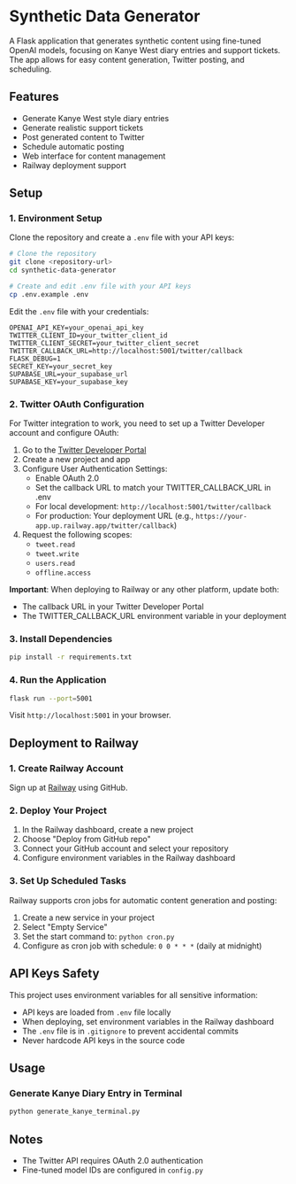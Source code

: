 # Synthetic Data Generator

A Flask application that generates synthetic content using fine-tuned OpenAI models, focusing on Kanye West diary entries and support tickets. The app allows for easy content generation, Twitter posting, and scheduling.

## Features

- Generate Kanye West style diary entries
- Generate realistic support tickets
- Post generated content to Twitter
- Schedule automatic posting
- Web interface for content management
- Railway deployment support

## Setup

### 1. Environment Setup

Clone the repository and create a `.env` file with your API keys:

```bash
# Clone the repository
git clone <repository-url>
cd synthetic-data-generator

# Create and edit .env file with your API keys
cp .env.example .env
```

Edit the `.env` file with your credentials:

```
OPENAI_API_KEY=your_openai_api_key
TWITTER_CLIENT_ID=your_twitter_client_id
TWITTER_CLIENT_SECRET=your_twitter_client_secret
TWITTER_CALLBACK_URL=http://localhost:5001/twitter/callback
FLASK_DEBUG=1
SECRET_KEY=your_secret_key
SUPABASE_URL=your_supabase_url
SUPABASE_KEY=your_supabase_key
```

### 2. Twitter OAuth Configuration

For Twitter integration to work, you need to set up a Twitter Developer account and configure OAuth:

1. Go to the [Twitter Developer Portal](https://developer.twitter.com/)
2. Create a new project and app
3. Configure User Authentication Settings:
   - Enable OAuth 2.0
   - Set the callback URL to match your TWITTER_CALLBACK_URL in .env
   - For local development: `http://localhost:5001/twitter/callback`
   - For production: Your deployment URL (e.g., `https://your-app.up.railway.app/twitter/callback`)
4. Request the following scopes:
   - `tweet.read`
   - `tweet.write` 
   - `users.read`
   - `offline.access`

**Important**: When deploying to Railway or any other platform, update both:
- The callback URL in your Twitter Developer Portal
- The TWITTER_CALLBACK_URL environment variable in your deployment

### 3. Install Dependencies

```bash
pip install -r requirements.txt
```

### 4. Run the Application

```bash
flask run --port=5001
```

Visit `http://localhost:5001` in your browser.

## Deployment to Railway

### 1. Create Railway Account

Sign up at [Railway](https://railway.app/) using GitHub.

### 2. Deploy Your Project

1. In the Railway dashboard, create a new project
2. Choose "Deploy from GitHub repo"
3. Connect your GitHub account and select your repository
4. Configure environment variables in the Railway dashboard

### 3. Set Up Scheduled Tasks

Railway supports cron jobs for automatic content generation and posting:

1. Create a new service in your project
2. Select "Empty Service"
3. Set the start command to: `python cron.py`
4. Configure as cron job with schedule: `0 0 * * *` (daily at midnight)

## API Keys Safety

This project uses environment variables for all sensitive information:

- API keys are loaded from `.env` file locally
- When deploying, set environment variables in the Railway dashboard
- The `.env` file is in `.gitignore` to prevent accidental commits
- Never hardcode API keys in the source code

## Usage

### Generate Kanye Diary Entry in Terminal

```bash
python generate_kanye_terminal.py
```

## Notes

- The Twitter API requires OAuth 2.0 authentication
- Fine-tuned model IDs are configured in `config.py` 